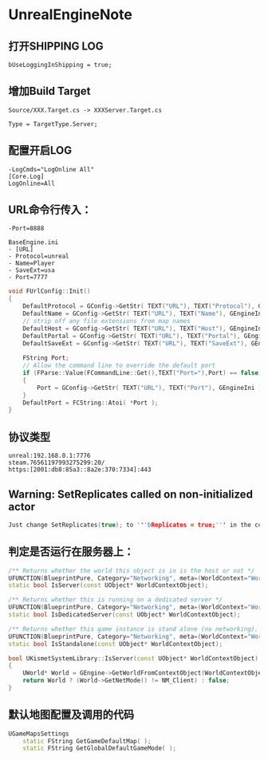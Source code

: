 ﻿# UnrealEngineNote


## 打开SHIPPING LOG

    bUseLoggingInShipping = true;

## 增加Build Target

    Source/XXX.Target.cs -> XXXServer.Target.cs

    Type = TargetType.Server;


## 配置开启LOG
    -LogCmds="LogOnline All"
    [Core.Log]
    LogOnline=All

## URL命令行传入：
    -Port=8888

    BaseEngine.ini
    - [URL]
    - Protocol=unreal
    - Name=Player
	- SaveExt=usa
	- Port=7777


```c++
void FUrlConfig::Init()
{
	DefaultProtocol = GConfig->GetStr( TEXT("URL"), TEXT("Protocol"), GEngineIni );
	DefaultName = GConfig->GetStr( TEXT("URL"), TEXT("Name"), GEngineIni );
	// strip off any file extensions from map names
	DefaultHost = GConfig->GetStr( TEXT("URL"), TEXT("Host"), GEngineIni );
	DefaultPortal = GConfig->GetStr( TEXT("URL"), TEXT("Portal"), GEngineIni );
	DefaultSaveExt = GConfig->GetStr( TEXT("URL"), TEXT("SaveExt"), GEngineIni );
	
	FString Port;
	// Allow the command line to override the default port
	if (FParse::Value(FCommandLine::Get(),TEXT("Port="),Port) == false)
	{
		Port = GConfig->GetStr( TEXT("URL"), TEXT("Port"), GEngineIni );
	}
	DefaultPort = FCString::Atoi( *Port );
}
```


## 协议类型
    unreal:192.168.0.1:7776
    steam.76561197993275299:20/
    https:[2001:db8:85a3::8a2e:370:7334]:443


## Warning: SetReplicates called on non-initialized actor
```c++
Just change SetReplicates(true); to '''bReplicates = true;''' in the constructor.
```


## 判定是否运行在服务器上：
```c++
/** Returns whether the world this object is in is the host or not */
UFUNCTION(BlueprintPure, Category="Networking", meta=(WorldContext="WorldContextObject") )
static bool IsServer(const UObject* WorldContextObject);

/** Returns whether this is running on a dedicated server */
UFUNCTION(BlueprintPure, Category="Networking", meta=(WorldContext="WorldContextObject"))
static bool IsDedicatedServer(const UObject* WorldContextObject);

/** Returns whether this game instance is stand alone (no networking). */
UFUNCTION(BlueprintPure, Category="Networking", meta=(WorldContext="WorldContextObject"))
static bool IsStandalone(const UObject* WorldContextObject);

bool UKismetSystemLibrary::IsServer(const UObject* WorldContextObject)
{
	UWorld* World = GEngine->GetWorldFromContextObject(WorldContextObject, EGetWorldErrorMode::LogAndReturnNull);
	return World ? (World->GetNetMode() != NM_Client) : false;
}
```

## 默认地图配置及调用的代码 
```c++
UGameMapsSettings
	static FString GetGameDefaultMap( );
	static FString GetGlobalDefaultGameMode( );
```
